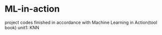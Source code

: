 # ML-in-action
project codes finished in accordance with Machine Learning in Action(tool book)
unit1: KNN
